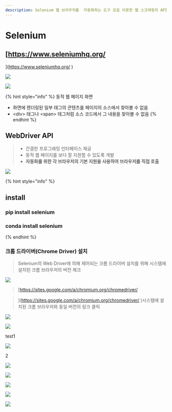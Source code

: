 ```yaml
---
description: Selenium 웹 브라우저를  자동화하는 도구 모음 이용한 웹 스크래핑의 API
---
```


# Selenium

## [https://www.seleniumhq.org/](https://www.seleniumhq.org/
)

![](../.gitbook/assets/image%20%28236%29.png)

![](../.gitbook/assets/image%20%28251%29.png)

{% hint style="info" %}
동적 웹 페이지 화면

* 화면에 렌더링된 일부 태그의 콘텐츠를 페이지의  소스에서 찾아볼 수 없음
* &lt;div&gt; 태그나 &lt;span&gt; 태그처럼 소스 코드에서 그 내용을  찾아볼 수 없음
{% endhint %}

## WebDriver API

> * 간결한 프로그래밍 인터페이스 제공
> * 동적 웹 페이지를 보다 잘 지원할 수  있도록 개발
> * **자동화를 위한 각 브라우저의 기본 지원을 사용하여 브라우저를 직접 호출**

![](../.gitbook/assets/image%20%28245%29.png)

{% hint style="info" %}
## install

### pip install selenium

### conda install selenium
{% endhint %}

### 크롬 드라이버\(Chrome Driver\) 설치

> Selenium의 Web Driver에 의해 제어되는 크롬 드라이버 설치를 위해 시스템에 설치된 크롬 브라우저의 버전 체크

![](../.gitbook/assets/image%20%28233%29.png)

> [https://sites.google.com/a/chromium.org/chromedriver/  
> ](https://sites.google.com/a/chromium.org/chromedriver/
> )시스템에 설치된 크롬 브라우저와 동일 버전의 링크 클릭

![](../.gitbook/assets/image%20%28244%29.png)

![](../.gitbook/assets/image%20%28253%29.png)

test1

![](../.gitbook/assets/image%20%28252%29.png)

2

![](../.gitbook/assets/image%20%28243%29.png)

![](../.gitbook/assets/image%20%28265%29.png)

![](../.gitbook/assets/image%20%28234%29.png)

![](../.gitbook/assets/image%20%28266%29.png)

![](../.gitbook/assets/image%20%28248%29.png)

